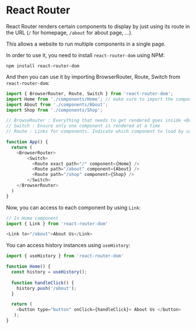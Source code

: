 # React Router 

React Router renders certain components to display by just using its route in the URL (```/``` for homepage, ```/about``` for about page, ...). 

This allows a website to run multiple components in a single page. 

In order to use it, you need to install ```react-router-dom``` using NPM:
```shell
npm install react-router-dom
```
And then you can use it by importing BrowserRouter, Route, Switch from ```react-router-dom```:
```javascript
import { BrowserRouter, Route, Switch } from 'react-router-dom';
import Home from './components/Home'; // make sure to import the components
import About from './components/About';
import Shop from './components/Shop';

// BrowseRouter : Everything that needs to get rendered goes inside <BrowserRouter>
// Switch : Ensure only one component is rendered at a time
// Route : Links for components. Indicate which component to load by using path=" ". Add exact if you want to load just "/".

function App() {
  return (
    <BrowserRouter> 
        <Switch>
          <Route exact path="/" component={Home} /> 
          <Route path="/about" component={About} />
          <Route path="/shop" component={Shop} />
        </Switch>
    </BrowserRouter>
  )
}
```
Now, you can access to each component by using ```Link```:
```javascript
// In Home component 
import { Link } from 'react-router-dom'

<Link to="/about">About Us</Link>
```
You can access history instances using ```useHistory```:
```javascript 
import { useHistory } from 'react-router-dom'

function Home() {
  const history = useHistory();
  
  function handleClick() {
    history.push('/about');
  }

  return (
    <button type="button" onClick={handleClick}> About Us </button>
   );
}
